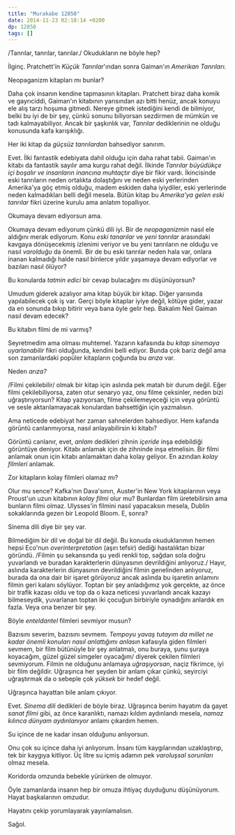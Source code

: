 ```yaml
---
title: "Murakabe 12850"
date: 2014-11-23 02:18:14 +0200
dp: 12850
tags: []
---
```


/Tanrılar, tanrılar, tanrılar./ Okudukların ne böyle hep?

İlginç. Pratchett'in *Küçük Tanrılar*'ından sonra Gaiman'ın *Amerikan
Tanrıları.*

Neopaganizm kitapları mı bunlar?

Daha çok insanın kendine tapmasının kitapları. Pratchett biraz daha
komik ve gayrıciddi, Gaiman'ın kitabının yarısından azı bitti henüz,
ancak konuyu ele alış tarzı hoşuma gitmedi. Nereye gitmek istediğini
kendi de bilmiyor, belki bu iyi de bir şey, çünkü sonunu biliyorsan
sezdirmen de mümkün ve tadı kalmayabiliyor. Ancak bir şaşkınlık var,
*Tanrılar* dediklerinin ne olduğu konusunda kafa karışıklığı.

Her iki kitap da *güçsüz tanrılardan* bahsediyor sanırım.

Evet. İlki fantastik edebiyata dahil olduğu için daha rahat tabii.
Gaiman'ın kitabı da fantastik sayılır ama kurgu rahat değil. İlkinde
*Tanrılar büyüdükçe içi boşalır ve insanların inancına muhtaçtır* diye
bir fikir vardı. İkincisinde eski tanrıların neden ortalıkta dolaştığını
ve neden eski yerlerinden Amerika'ya göç etmiş olduğu, madem eskiden
daha iyiydiler, eski yerlerinde neden kalmadıkları belli değil mesela.
Bütün kitap bu *Amerika'ya gelen eski tanrılar* fikri üzerine kurulu ama
anlatım topallıyor.

Okumaya devam ediyorsun ama.

Okumaya devam ediyorum çünkü dili iyi. Bir de *neopaganizmin* nasıl ele
aldığını merak ediyorum. Konu *eski tanarılar* ve *yeni tanrılar*
arasındaki kavgaya dönüşecekmiş izlenimi veriyor ve bu yeni tanrıların
ne olduğu ve nasıl *varolduğu* da önemli. Bir de bu eski tanrılar neden
hala var, onlara inanan kalmadığı halde nasıl binlerce yıldır yaşamaya
devam ediyorlar ve bazıları nasıl ölüyor?

Bu konularda *tatmin edici* bir cevap bulacağını mı düşünüyorsun?

Umudum giderek azalıyor ama kitap büyük bir kitap. Diğer yarısında
yapılabilecek çok iş var. Gerçi böyle kitaplar iyiye değil, kötüye
gider, yazar da en sonunda bıkıp bitirir veya bana öyle gelir hep.
Bakalım Neil Gaiman nasıl devam edecek?

Bu kitabın filmi de mi varmış?

Seyretmedim ama olması muhtemel. Yazarın kafasında *bu kitap sinemaya
uyarlanabilir* fikri olduğunda, kendini belli ediyor. Bunda çok bariz
değil ama son zamanlardaki popüler kitapların çoğunda bu *arıza* var.

Neden *arıza?*

/Filmi çekilebilir/ olmak bir kitap için aslında pek matah bir durum
değil. Eğer filmi çekilebiliyorsa, zaten otur senaryo yaz, onu filme
çeksinler, neden bizi uğraştırıyorsun? Kitap yazıyorsan, filme
çekilemeyeceği için veya görüntü ve sesle aktarılamayacak konulardan
bahsettiğin için yazmalısın.

Ama neticede edebiyat her zaman sahnelerden bahsediyor. Hem kafanda
görüntü canlanmıyorsa, nasıl anlayabilirsin ki kitabı?

Görüntü canlanır, evet, *anlam* dedikleri zihnin *içeride* inşa
edebildiği görüntüye deniyor. Kitabı anlamak için de zihninde inşa
etmelisin. Bir filmi anlamak onun için kitabı anlamaktan daha kolay
geliyor. En azından *kolay filmleri* anlamak.

Zor kitapların kolay filmleri olamaz mı?

Olur mu sence? Kafka'nın Dava'sının, Auster'in New York kitaplarının
veya Proust'un uzun kitabının *kolay filmi* olur mu? Bunlardan film
üretebilirsin ama bunların filmi olmaz. Ulysses'in filmini nasıl
yapacaksın mesela, Dublin sokaklarında gezen bir Leopold Bloom. E,
sonra?

Sinema dili diye bir şey var.

Bilmediğim bir dil ve doğal bir dil değil. Bu konuda okuduklarımın hemen
hepsi Eco'nun *overinterpretation* (aşırı tefsir) dediği hastalıktan
bizar göründü. /Filmin şu sekansında şu yedi renkli top, sağdan sola
doğru yuvarlandı ve buradan karakterlerin dünyasının devrildiğini
anlıyoruz./ Hayır, aslında karakterlerin dünyasının devrildiğini filmin
genelinden anlıyoruz, burada da ona dair bir işaret görüyoruz ancak
aslında bu işaretin anlamını filmin geri kalanı söylüyor. Toptan bir şey
anladığımız yok gerçekte, az önce bir trafik kazası oldu ve top da o
kaza neticesi yuvarlandı ancak kazayı bilmeseydik, yuvarlanan toptan iki
çocuğun birbiriyle oynadığını anlardık en fazla. Veya ona benzer bir
şey.

Böyle *enteldantel* filmleri sevmiyor musun?

Bazısını severim, bazısını sevmem. *Tempoyu yavaş tutayım da millet ne
kadar önemli konuları nasıl anlattığımı anlasın* kafasıyla giden
filmleri sevmem, bir film bütünüyle bir şey anlatmalı, onu buraya, şunu
şuraya koyacağım, güzel güzel simgeler oyacağım/ diyerek çekilen
filmleri sevmiyorum. Filmin ne olduğunu anlamaya *uğraşıyorsan*, naçiz
fikrimce, iyi bir film değildir. Uğraşınca her şeyden bir anlam çıkar
çünkü, seyirciyi uğraştırmak da o sebeple çok *yüksek* bir hedef değil.

Uğraşınca hayattan bile anlam çıkıyor.

Evet. *Sinema dili* dedikleri de böyle biraz. Uğraşınca benim hayatım da
gayet *sanat filmi* gibi, az önce karanlıktı, namazı kıldım aydınlandı
mesela, *namaz kılınca dünyam aydınlanıyor* anlamı çıkardım hemen.

Su içince de ne kadar insan olduğunu anlıyorsun.

Onu çok su içince daha iyi anlıyorum. İnsanı tüm kaygılarından
uzaklaştırıp, tek bir kaygıya kitliyor. Üç litre su içmiş adamın pek
*varoluşsal sorunları* olmaz mesela.

Koridorda omzunda bebekle yürürken de olmuyor.

Öyle zamanlarda insanın hep bir omuza ihtiyaç duyduğunu düşünüyorum.
Hayat başkalarının omzudur.

Hayatını çekip yorumlayarak yayınlamalısın.

Sağol.

